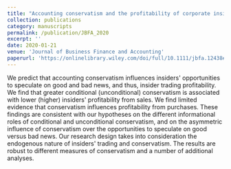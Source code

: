 ```yaml
---
title: "Accounting conservatism and the profitability of corporate insiders"
collection: publications
category: manuscripts
permalink: /publication/JBFA_2020
excerpt: ''
date: 2020-01-21
venue: 'Journal of Business Finance and Accounting'
paperurl: 'https://onlinelibrary.wiley.com/doi/full/10.1111/jbfa.12438#:~:text=We%20predict%20that%20accounting%20conservatism%20influences%20insiders%27%20opportunities,associated%20with%20lower%20%28higher%29%20insiders%27%20profitability%20from%20sales.'
---
```


We predict that accounting conservatism influences insiders' opportunities to speculate on good and bad news, and thus, insider trading profitability. We find that greater conditional (unconditional) conservatism is associated with lower (higher) insiders' profitability from sales. We find limited evidence that conservatism influences profitability from purchases. These findings are consistent with our hypotheses on the different informational roles of conditional and unconditional conservatism, and on the asymmetric influence of conservatism over the opportunities to speculate on good versus bad news. Our research design takes into consideration the endogenous nature of insiders' trading and conservatism. The results are robust to different measures of conservatism and a number of additional analyses.
